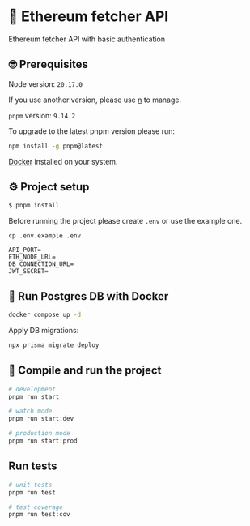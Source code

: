 # 🪫 Ethereum fetcher API

Ethereum fetcher API with basic authentication

## 🤓 Prerequisites

Node version: `20.17.0`

If you use another version, please use [n](https://github.com/tj/n) to manage.

`pnpm` version: `9.14.2`

To upgrade to the latest pnpm version please run:

```bash
npm install -g pnpm@latest
```

[Docker](https://www.docker.com/) installed on your system.

## ⚙️ Project setup

```bash
$ pnpm install
```

Before running the project please create `.env` or use the example one.

```shell
cp .env.example .env
```

```shell
API_PORT=
ETH_NODE_URL=
DB_CONNECTION_URL=
JWT_SECRET=
```

## 📖 Run Postgres DB with Docker

```bash
docker compose up -d
```

Apply DB migrations:

```bash
npx prisma migrate deploy
```

## 🚀 Compile and run the project

```bash
# development
pnpm run start

# watch mode
pnpm run start:dev

# production mode
pnpm run start:prod
```

## Run tests

```bash
# unit tests
pnpm run test

# test coverage
pnpm run test:cov
```
